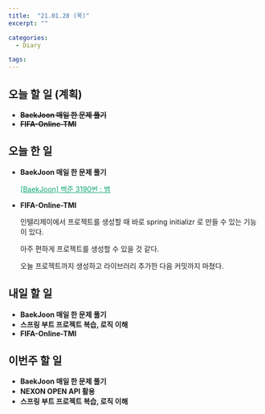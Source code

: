 ```yaml
---
title:  "21.01.28 (목)"
excerpt: ""

categories:
  - Diary

tags:
---
```


## 오늘 할 일 (계획)

- ~~**BaekJoon 매일 한 문제 풀기**~~
- ~~**FIFA-Online-TMI**~~

## 오늘 한 일

- **BaekJoon 매일 한 문제 풀기**

  <a href="https://nam-ki-bok.github.io/baekjoon/Baek_Snake/" style="color:#0FA678" target="_blank">[BaekJoon] 백준 3190번 : 뱀</a>

- **FIFA-Online-TMI**

  인텔리제이에서 프로젝트를 생성할 때 바로 spring initializr 로 만들 수 있는 기능이 있다.

  아주 편하게 프로젝트를 생성할 수 있을 것 같다.

  오늘 프로젝트까지 생성하고 라이브러리 추가한 다음 커밋까지 마쳤다.


##  내일 할 일

- **BaekJoon 매일 한 문제 풀기**
- **스프링 부트 프로젝트 복습, 로직 이해**
- **FIFA-Online-TMI**


## 이번주 할 일

- **BaekJoon 매일 한 문제 풀기**
- **NEXON OPEN API 활용**
- **스프링 부트 프로젝트 복습, 로직 이해**

<br>